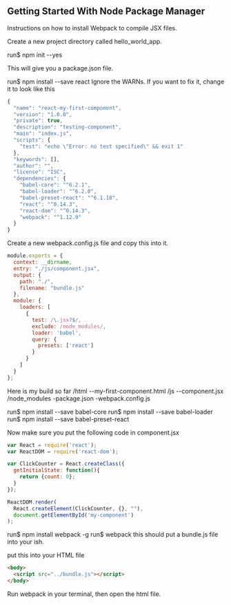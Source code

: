 ## Getting Started With Node Package Manager
Instructions on how to install Webpack to compile JSX files.

Create a new project directory called hello_world_app.

run$ npm init --yes

This will give you a package.json file.

run$ npm install --save react
Ignore the WARNs. If you want to fix it, change it to look like this
```JavaScript
{
  "name": "react-my-first-component",
  "version": "1.0.0",
  "private": true,
  "description": "testing-component",
  "main": "index.js",
  "scripts": {
    "test": "echo \"Error: no test specified\" && exit 1"
  },
  "keywords": [],
  "author": "",
  "license": "ISC",
  "dependencies": {
    "babel-core": "^6.2.1",
    "babel-loader": "^6.2.0",
    "babel-preset-react": "^6.1.18",
    "react": "^0.14.3",
    "react-dom": "^0.14.3",
    "webpack": "^1.12.9"
  }
}
```
Create a new webpack.config.js file and copy this into it.
```JavaScript
module.exports = {
  context: __dirname,
  entry: "./js/component.jsx",
  output: {
    path: "./",
    filename: "bundle.js"
  },
  module: {
    loaders: [
      {
        test: /\.jsx?$/,
        exclude: /node_modules/,
        loader: 'babel',
        query: {
          presets: ['react']
        }
      }
    ]
  }
};
```
Here is my build so far
/html
--my-first-component.html
/js
--component.jsx
/node_modules
-package.json
-webpack.config.js

run$ npm install --save babel-core
run$ npm install --save babel-loader
run$ npm install --save babel-preset-react

Now make sure you put the following code in component.jsx
```JavaScript
var React = require('react');
var ReactDOM = require('react-dom');

var ClickCounter = React.createClass({
  getInitialState: function(){
    return {count: 0};
  }
});

ReactDOM.render(
  React.createElement(ClickCounter, {}, ""),
  document.getElementById('my-component')
);
```

run$ npm install webpack -g
run$ webpack
this should put a bundle.js file into your ish.

put this into your HTML file
```HTML
<body>
  <script src="../bundle.js"></script>
</body>
```

Run webpack in your terminal, then open the html file.
